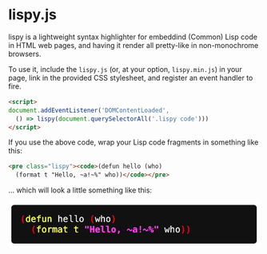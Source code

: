 lispy.js
========

lispy is a lightweight syntax highlighter for embeddind (Common)
Lisp code in HTML web pages, and having it render all pretty-like
in non-monochrome browsers.

To use it, include the `lispy.js` (or, at your option,
`lispy.min.js`) in your page, link in the provided CSS stylesheet,
and register an event handler to fire.

```html
<script>
document.addEventListener('DOMContentLoaded',
  () => lispy(document.querySelectorAll('.lispy code')))
</script>
```

If you use the above code, wrap your Lisp code fragments in
something like this:

```html
<pre class="lispy"><code>(defun hello (who)
  (format t "Hello, ~a!~%" who))</code></pre>
```

... which will look a little something like this:

![Screenshot of Hello World Program](hello.png)
